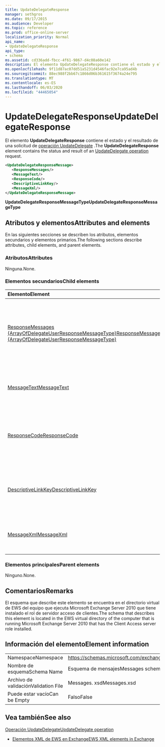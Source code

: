 ```yaml
---
title: UpdateDelegateResponse
manager: sethgros
ms.date: 09/17/2015
ms.audience: Developer
ms.topic: reference
ms.prod: office-online-server
localization_priority: Normal
api_name:
- UpdateDelegateResponse
api_type:
- schema
ms.assetid: cd336add-fbcc-4f61-9867-d4c08a60e142
description: El elemento UpdateDelegateResponse contiene el estado y el resultado de una solicitud de operación UpdateDelegate.
ms.openlocfilehash: 9f11d87ac07dd51a5231d4546fac92e7ca95ad4b
ms.sourcegitcommit: 88ec988f2bb67c1866d06b361615f3674a24e795
ms.translationtype: MT
ms.contentlocale: es-ES
ms.lasthandoff: 06/03/2020
ms.locfileid: "44465054"
---
```

# <a name="updatedelegateresponse"></a><span data-ttu-id="25848-103">UpdateDelegateResponse</span><span class="sxs-lookup"><span data-stu-id="25848-103">UpdateDelegateResponse</span></span>

<span data-ttu-id="25848-104">El elemento **UpdateDelegateResponse** contiene el estado y el resultado de una solicitud de [operación UpdateDelegate](updatedelegate-operation.md) .</span><span class="sxs-lookup"><span data-stu-id="25848-104">The **UpdateDelegateResponse** element contains the status and result of an [UpdateDelegate operation](updatedelegate-operation.md) request.</span></span> 
  
```xml
<UpdateDelegateResponseMessage>
   <ResponseMessages/>
   <MessageText/>
   <ResponseCode/>
   <DescriptiveLinkKey/>
   <MessageXml/>
</UpdateDelegateResponseMessage>
```

 <span data-ttu-id="25848-105">**UpdateDelegateResponseMessageType**</span><span class="sxs-lookup"><span data-stu-id="25848-105">**UpdateDelegateResponseMessageType**</span></span>
## <a name="attributes-and-elements"></a><span data-ttu-id="25848-106">Atributos y elementos</span><span class="sxs-lookup"><span data-stu-id="25848-106">Attributes and elements</span></span>

<span data-ttu-id="25848-107">En las siguientes secciones se describen los atributos, elementos secundarios y elementos primarios.</span><span class="sxs-lookup"><span data-stu-id="25848-107">The following sections describe attributes, child elements, and parent elements.</span></span>
  
### <a name="attributes"></a><span data-ttu-id="25848-108">Atributos</span><span class="sxs-lookup"><span data-stu-id="25848-108">Attributes</span></span>

<span data-ttu-id="25848-109">Ninguna.</span><span class="sxs-lookup"><span data-stu-id="25848-109">None.</span></span>
  
### <a name="child-elements"></a><span data-ttu-id="25848-110">Elementos secundarios</span><span class="sxs-lookup"><span data-stu-id="25848-110">Child elements</span></span>

|<span data-ttu-id="25848-111">**Elemento**</span><span class="sxs-lookup"><span data-stu-id="25848-111">**Element**</span></span>|<span data-ttu-id="25848-112">**Descripción**</span><span class="sxs-lookup"><span data-stu-id="25848-112">**Description**</span></span>|
|:-----|:-----|
|[<span data-ttu-id="25848-113">ResponseMessages (ArrayOfDelegateUserResponseMessageType)</span><span class="sxs-lookup"><span data-stu-id="25848-113">ResponseMessages (ArrayOfDelegateUserResponseMessageType)</span></span>](responsemessages-arrayofdelegateuserresponsemessagetype.md) <br/> |<span data-ttu-id="25848-114">Contiene los mensajes de respuesta para una solicitud de administración de un delegado de servicios Web de Exchange.</span><span class="sxs-lookup"><span data-stu-id="25848-114">Contains the response messages for an Exchange Web Services delegate management request.</span></span>  <br/> |
|[<span data-ttu-id="25848-115">MessageText</span><span class="sxs-lookup"><span data-stu-id="25848-115">MessageText</span></span>](messagetext.md) <br/> |<span data-ttu-id="25848-116">Proporciona una descripción de texto del estado de la respuesta.</span><span class="sxs-lookup"><span data-stu-id="25848-116">Provides a text description of the status of the response.</span></span>  <br/> |
|[<span data-ttu-id="25848-117">ResponseCode</span><span class="sxs-lookup"><span data-stu-id="25848-117">ResponseCode</span></span>](responsecode.md) <br/> |<span data-ttu-id="25848-118">Proporciona un código de error que identifica el error específico que ha encontrado la solicitud.</span><span class="sxs-lookup"><span data-stu-id="25848-118">Provides an error code that identifies the specific error that the request encountered.</span></span>  <br/> |
|[<span data-ttu-id="25848-119">DescriptiveLinkKey</span><span class="sxs-lookup"><span data-stu-id="25848-119">DescriptiveLinkKey</span></span>](descriptivelinkkey.md) <br/> |<span data-ttu-id="25848-120">Actualmente no se usa y está reservado para su uso en el futuro.</span><span class="sxs-lookup"><span data-stu-id="25848-120">Currently unused and is reserved for future use.</span></span> <span data-ttu-id="25848-121">Contiene un valor de 0.</span><span class="sxs-lookup"><span data-stu-id="25848-121">It contains a value of 0.</span></span>  <br/> |
|[<span data-ttu-id="25848-122">MessageXml</span><span class="sxs-lookup"><span data-stu-id="25848-122">MessageXml</span></span>](messagexml.md) <br/> |<span data-ttu-id="25848-123">Proporciona información de respuesta de error adicional.</span><span class="sxs-lookup"><span data-stu-id="25848-123">Provides additional error response information.</span></span>  <br/> |
   
### <a name="parent-elements"></a><span data-ttu-id="25848-124">Elementos principales</span><span class="sxs-lookup"><span data-stu-id="25848-124">Parent elements</span></span>

<span data-ttu-id="25848-125">Ninguno.</span><span class="sxs-lookup"><span data-stu-id="25848-125">None.</span></span>
  
## <a name="remarks"></a><span data-ttu-id="25848-126">Comentarios</span><span class="sxs-lookup"><span data-stu-id="25848-126">Remarks</span></span>

<span data-ttu-id="25848-127">El esquema que describe este elemento se encuentra en el directorio virtual de EWS del equipo que ejecuta Microsoft Exchange Server 2010 que tiene instalado el rol de servidor acceso de clientes.</span><span class="sxs-lookup"><span data-stu-id="25848-127">The schema that describes this element is located in the EWS virtual directory of the computer that is running Microsoft Exchange Server 2010 that has the Client Access server role installed.</span></span>
  
## <a name="element-information"></a><span data-ttu-id="25848-128">Información del elemento</span><span class="sxs-lookup"><span data-stu-id="25848-128">Element information</span></span>

|||
|:-----|:-----|
|<span data-ttu-id="25848-129">Namespace</span><span class="sxs-lookup"><span data-stu-id="25848-129">Namespace</span></span>  <br/> |https://schemas.microsoft.com/exchange/services/2006/messages  <br/> |
|<span data-ttu-id="25848-130">Nombre de esquema</span><span class="sxs-lookup"><span data-stu-id="25848-130">Schema Name</span></span>  <br/> |<span data-ttu-id="25848-131">Esquema de mensajes</span><span class="sxs-lookup"><span data-stu-id="25848-131">Messages schema</span></span>  <br/> |
|<span data-ttu-id="25848-132">Archivo de validación</span><span class="sxs-lookup"><span data-stu-id="25848-132">Validation File</span></span>  <br/> |<span data-ttu-id="25848-133">Messages. xsd</span><span class="sxs-lookup"><span data-stu-id="25848-133">Messages.xsd</span></span>  <br/> |
|<span data-ttu-id="25848-134">Puede estar vacío</span><span class="sxs-lookup"><span data-stu-id="25848-134">Can be Empty</span></span>  <br/> |<span data-ttu-id="25848-135">Falso</span><span class="sxs-lookup"><span data-stu-id="25848-135">False</span></span>  <br/> |
   
## <a name="see-also"></a><span data-ttu-id="25848-136">Vea también</span><span class="sxs-lookup"><span data-stu-id="25848-136">See also</span></span>



[<span data-ttu-id="25848-137">Operación UpdateDelegate</span><span class="sxs-lookup"><span data-stu-id="25848-137">UpdateDelegate operation</span></span>](updatedelegate-operation.md)


- [<span data-ttu-id="25848-138">Elementos XML de EWS en Exchange</span><span class="sxs-lookup"><span data-stu-id="25848-138">EWS XML elements in Exchange</span></span>](ews-xml-elements-in-exchange.md)

